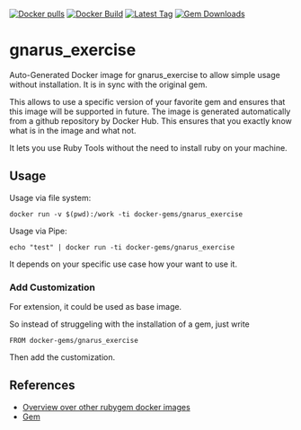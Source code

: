 [![Docker pulls](https://img.shields.io/docker/pulls/rubygem/gnarus_exercise.svg)](https://hub.docker.com/r/rubygem/gnarus_exercise/)
[![Docker Build](https://img.shields.io/docker/automated/rubygem/gnarus_exercise.svg)](https://hub.docker.com/r/rubygem/gnarus_exercise/)
[![Latest Tag](https://img.shields.io/github/tag/docker-rubygem/gnarus_exercise.svg)](https://hub.docker.com/r/rubygem/gnarus_exercise/)
[![Gem Downloads](https://img.shields.io/gem/dt/gnarus_exercise.svg)](https://rubygems.org/gems/gnarus_exercise/)
# gnarus_exercise

Auto-Generated Docker image for gnarus_exercise to allow simple usage without installation.
It is in sync with the original gem.

This allows to use a specific version of your favorite gem and ensures that this image will be supported in future.
The image is generated automatically from a github repository by Docker Hub.
This ensures that you exactly know what is in the image and what not.

It lets you use Ruby Tools without the need to install ruby on your machine.

## Usage

Usage via file system:

`docker run -v $(pwd):/work -ti docker-gems/gnarus_exercise`

Usage via Pipe:

`echo "test" | docker run -ti docker-gems/gnarus_exercise`

It depends on your specific use case how your want to use it.

### Add Customization

For extension, it could be used as base image.

So instead of struggeling with the installation of a gem, just write

`FROM docker-gems/gnarus_exercise`

Then add the customization.

## References

 - [Overview over other rubygem docker images](https://github.com/thinkbot/docker-rubygem)
 - [Gem](https://rubygems.org/gems/gnarus_exercise/)
